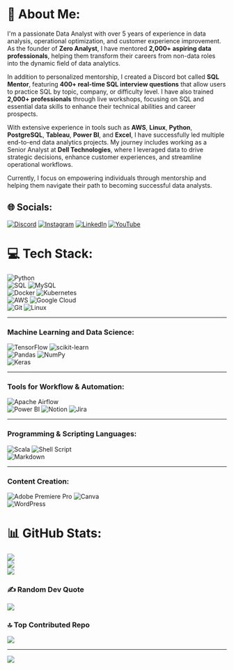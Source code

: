 # 💫 About Me:
I'm a passionate Data Analyst with over 5 years of experience in data analysis, operational optimization, and customer experience improvement. As the founder of **Zero Analyst**, I have mentored **2,000+ aspiring data professionals**, helping them transform their careers from non-data roles into the dynamic field of data analytics. 

In addition to personalized mentorship, I created a Discord bot called **SQL Mentor**, featuring **400+ real-time SQL interview questions** that allow users to practice SQL by topic, company, or difficulty level. I have also trained **2,000+ professionals** through live workshops, focusing on SQL and essential data skills to enhance their technical abilities and career prospects.

With extensive experience in tools such as **AWS**, **Linux**, **Python**, **PostgreSQL**, **Tableau**, **Power BI**, and **Excel**, I have successfully led multiple end-to-end data analytics projects. My journey includes working as a Senior Analyst at **Dell Technologies**, where I leveraged data to drive strategic decisions, enhance customer experiences, and streamline operational workflows.

Currently, I focus on empowering individuals through mentorship and helping them navigate their path to becoming successful data analysts.



## 🌐 Socials:
[![Discord](https://img.shields.io/badge/Discord-%237289DA.svg?logo=discord&logoColor=white)](https://discord.gg/36h5f2Z5PK) [![Instagram](https://img.shields.io/badge/Instagram-%23E4405F.svg?logo=Instagram&logoColor=white)](https://instagram.com/zero_analyst/) [![LinkedIn](https://img.shields.io/badge/LinkedIn-%230077B5.svg?logo=linkedin&logoColor=white)](https://www.linkedin.com/in/najirr/) [![YouTube](https://img.shields.io/badge/YouTube-%23FF0000.svg?logo=YouTube&logoColor=white)](https://www.youtube.com/@zero_analyst) 

# 💻 Tech Stack:
![Python](https://img.shields.io/badge/python-3670A0?style=for-the-badge&logo=python&logoColor=ffdd54)  
![SQL](https://img.shields.io/badge/postgres-%23316192.svg?style=for-the-badge&logo=postgresql&logoColor=white) ![MySQL](https://img.shields.io/badge/mysql-4479A1.svg?style=for-the-badge&logo=mysql&logoColor=white)  
![Docker](https://img.shields.io/badge/docker-%230db7ed.svg?style=for-the-badge&logo=docker&logoColor=white) ![Kubernetes](https://img.shields.io/badge/kubernetes-%23326ce5.svg?style=for-the-badge&logo=kubernetes&logoColor=white)  
![AWS](https://img.shields.io/badge/AWS-%23FF9900.svg?style=for-the-badge&logo=amazon-aws&logoColor=white) ![Google Cloud](https://img.shields.io/badge/GoogleCloud-%234285F4.svg?style=for-the-badge&logo=google-cloud&logoColor=white)  
![Git](https://img.shields.io/badge/git-%23F05033.svg?style=for-the-badge&logo=git&logoColor=white) ![Linux](https://img.shields.io/badge/linux-%23FCC624.svg?style=for-the-badge&logo=linux&logoColor=black)  

---

### Machine Learning and Data Science:
![TensorFlow](https://img.shields.io/badge/TensorFlow-%23FF6F00.svg?style=for-the-badge&logo=TensorFlow&logoColor=white) ![scikit-learn](https://img.shields.io/badge/scikit--learn-%23F7931E.svg?style=for-the-badge&logo=scikit-learn&logoColor=white)  
![Pandas](https://img.shields.io/badge/pandas-%23150458.svg?style=for-the-badge&logo=pandas&logoColor=white) ![NumPy](https://img.shields.io/badge/numpy-%23013243.svg?style=for-the-badge&logo=numpy&logoColor=white)  
![Keras](https://img.shields.io/badge/Keras-%23D00000.svg?style=for-the-badge&logo=Keras&logoColor=white)  

---

### Tools for Workflow & Automation:
![Apache Airflow](https://img.shields.io/badge/Apache%20Airflow-017CEE?style=for-the-badge&logo=Apache%20Airflow&logoColor=white)  
![Power BI](https://img.shields.io/badge/power_bi-F2C811?style=for-the-badge&logo=powerbi&logoColor=black) ![Notion](https://img.shields.io/badge/Notion-%23000000.svg?style=for-the-badge&logo=notion&logoColor=white) ![Jira](https://img.shields.io/badge/jira-%230A0FFF.svg?style=for-the-badge&logo=jira&logoColor=white)  

---

### Programming & Scripting Languages:
![Scala](https://img.shields.io/badge/scala-%23DC322F.svg?style=for-the-badge&logo=scala&logoColor=white) ![Shell Script](https://img.shields.io/badge/shell_script-%23121011.svg?style=for-the-badge&logo=gnu-bash&logoColor=white)  
![Markdown](https://img.shields.io/badge/markdown-%23000000.svg?style=for-the-badge&logo=markdown&logoColor=white)  

---

### Content Creation:
![Adobe Premiere Pro](https://img.shields.io/badge/Adobe%20Premiere%20Pro-9999FF.svg?style=for-the-badge&logo=Adobe%20Premiere%20Pro&logoColor=white) ![Canva](https://img.shields.io/badge/Canva-%2300C4CC.svg?style=for-the-badge&logo=Canva&logoColor=white)  
![WordPress](https://img.shields.io/badge/WordPress-%23117AC9.svg?style=for-the-badge&logo=WordPress&logoColor=white)  

# 📊 GitHub Stats:
![](https://github-readme-stats.vercel.app/api?username=najirh&theme=dark&hide_border=false&include_all_commits=false&count_private=false)<br/>
![](https://github-readme-streak-stats.herokuapp.com/?user=najirh&theme=dark&hide_border=false)<br/>
![](https://github-readme-stats.vercel.app/api/top-langs/?username=najirh&theme=dark&hide_border=false&include_all_commits=false&count_private=false&layout=compact)

### ✍️ Random Dev Quote
![](https://quotes-github-readme.vercel.app/api?type=horizontal&theme=radical)

### 🔝 Top Contributed Repo
![](https://github-contributor-stats.vercel.app/api?username=najirh&limit=5&theme=dark&combine_all_yearly_contributions=true)

---
[![](https://visitcount.itsvg.in/api?id=najirh&icon=0&color=0)](https://visitcount.itsvg.in)

<!-- Proudly created with GPRM ( https://gprm.itsvg.in ) -->
